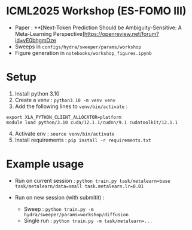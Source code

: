 # ICML2025 Workshop (ES-FOMO III)
- Paper : **[Next-Token Prediction Should be Ambiguity-Sensitive: A Meta-Learning Perspective]<https://openreview.net/forum?id=vE0bhgmDze>
- Sweeps in `configs/hydra/sweeper/params/workshop`
- Figure generation in `notebooks/workshop_figures.ipynb`

# Setup
1) Install python 3.10
2) Create a venv : `python3.10 -m venv venv`
3) Add the following lines to `venv/bin/activate` : 
```
export XLA_PYTHON_CLIENT_ALLOCATOR=platform
module load python/3.10 cuda/12.1.1/cudnn/9.1 cudatoolkit/12.1.1
```
4) Activate env : `source venv/bin/activate`
5) Install requirements : `pip install -r requirements.txt`

# Example usage
- Run on current session : `python train.py task/metalearn=base task/metalearn/data=small task.metalearn.lr=0.01`
  
- Run on new session (with submitit) : 
  - Sweep : `python train.py -m hydra/sweeper/params=workshop/diffusion`
  - Single run : `python train.py -m task/metalearn=...`